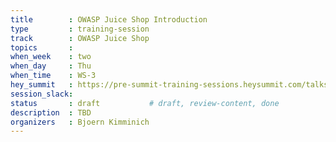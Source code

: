 ```yaml
---
title        : OWASP Juice Shop Introduction
type         : training-session
track        : OWASP Juice Shop
topics       : 
when_week    : two
when_day     : Thu
when_time    : WS-3
hey_summit   : https://pre-summit-training-sessions.heysummit.com/talks/owasp-juice-shop-introduction/
session_slack:
status       : draft           # draft, review-content, done
description  : TBD
organizers   : Bjoern Kimminich
---
```

<!--(add intro)

## WHY

(...)

## What

(...)

## Outcomes

(...)

## References

(...)


## Previous-->
